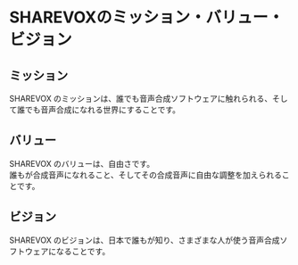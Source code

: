 # SHAREVOXのミッション・バリュー・ビジョン

## ミッション

SHAREVOX のミッションは、誰でも音声合成ソフトウェアに触れられる、そして誰でも音声合成になれる世界にすることです。

## バリュー

SHAREVOX のバリューは、自由さです。  
誰もが合成音声になれること、そしてその合成音声に自由な調整を加えられることです。

## ビジョン

SHAREVOX のビジョンは、日本で誰もが知り、さまざまな人が使う音声合成ソフトウェアになることです。
